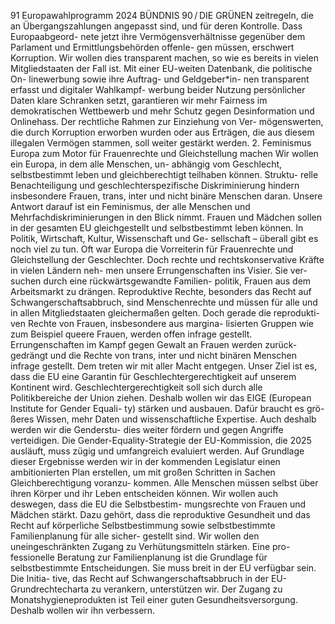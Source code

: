91
Europawahlprogramm 2024
BÜNDNIS 90 / DIE GRÜNEN 
zeitregeln, die an Übergangszahlungen angepasst 
sind, und für deren Kontrolle. Dass Europaabgeord-
nete jetzt ihre Vermögensverhältnisse gegenüber 
dem Parlament und Ermittlungsbehörden offenle-
gen müssen, erschwert Korruption. Wir wollen dies 
transparent machen, so wie es bereits in vielen 
Mitgliedstaaten der Fall ist.
Mit einer EU-weiten Datenbank, die politische On-
linewerbung sowie ihre Auftrag- und Geldgeber*in-
nen transparent erfasst und digitaler Wahlkampf-
werbung beider Nutzung persönlicher Daten klare 
Schranken setzt, garantieren wir mehr Fairness 
im demokratischen Wettbewerb und mehr Schutz 
gegen Desinformation und Onlinehass.
Der rechtliche Rahmen zur Einziehung von Ver-
mögenswerten, die durch Korruption erworben 
wurden oder aus Erträgen, die aus diesem illegalen 
Vermögen stammen, soll weiter gestärkt werden.
2. Feminismus
Europa zum Motor für Frauenrechte und 
Gleichstellung machen
Wir wollen ein Europa, in dem alle Menschen, un-
abhängig vom Geschlecht, selbstbestimmt leben 
und gleichberechtigt teilhaben können. Struktu-
relle Benachteiligung und geschlechterspezifische 
Diskriminierung hindern insbesondere Frauen, 
trans, inter und nicht binäre Menschen daran. 
Unsere Antwort darauf ist ein Feminismus, der alle 
Menschen und Mehrfachdiskriminierungen in den 
Blick nimmt.
Frauen und Mädchen sollen in der gesamten EU 
gleichgestellt und selbstbestimmt leben können. 
In Politik, Wirtschaft, Kultur, Wissenschaft und Ge-
sellschaft – überall gibt es noch viel zu tun. Oft 
war Europa die Vorreiterin für Frauenrechte und 
Gleichstellung der Geschlechter. Doch rechte und 
rechtskonservative Kräfte in vielen Ländern neh-
men unsere Errungenschaften ins Visier. Sie ver-
suchen durch eine rückwärtsgewandte Familien-
politik, Frauen aus dem Arbeitsmarkt zu drängen. 
Reproduktive Rechte, besonders das Recht auf 
Schwangerschaftsabbruch, sind Menschenrechte 
und müssen für alle und in allen Mitgliedstaaten 
gleichermaßen gelten. Doch gerade die reprodukti-
ven Rechte von Frauen, insbesondere aus margina-
lisierten Gruppen wie zum Beispiel queere Frauen, 
werden offen infrage gestellt. Errungenschaften 
im Kampf gegen Gewalt an Frauen werden zurück-
gedrängt und die Rechte von trans, inter und nicht 
binären Menschen infrage gestellt. Dem treten wir 
mit aller Macht entgegen.
Unser Ziel ist es, dass die EU eine Garantin für 
Geschlechtergerechtigkeit auf unserem Kontinent 
wird. Geschlechtergerechtigkeit soll sich durch alle 
Politikbereiche der Union ziehen. Deshalb wollen 
wir das EIGE (European Institute for Gender Equali-
ty) stärken und ausbauen. Dafür braucht es grö-
ßeres Wissen, mehr Daten und wissenschaftliche 
Expertise. Auch deshalb werden wir die Genderstu-
dies weiter fördern und gegen Angriffe verteidigen.
Die Gender-Equality-Strategie der EU-Kommission, 
die 2025 ausläuft, muss zügig und umfangreich 
evaluiert werden. Auf Grundlage dieser Ergebnisse 
werden wir in der kommenden Legislatur einen 
ambitionierten Plan erstellen, um mit großen 
Schritten in Sachen Gleichberechtigung voranzu-
kommen.
Alle Menschen müssen selbst über ihren Körper 
und ihr Leben entscheiden können. Wir wollen 
auch deswegen, dass die EU die Selbstbestim-
mungsrechte von Frauen und Mädchen stärkt. Dazu 
gehört, dass die reproduktive Gesundheit und das 
Recht auf körperliche Selbstbestimmung sowie 
selbstbestimmte Familienplanung für alle sicher-
gestellt sind. Wir wollen den uneingeschränkten 
Zugang zu Verhütungsmitteln stärken. Eine pro-
fessionelle Beratung zur Familienplanung ist die 
Grundlage für selbstbestimmte Entscheidungen. 
Sie muss breit in der EU verfügbar sein. Die Initia-
tive, das Recht auf Schwangerschaftsabbruch in der 
EU-Grundrechtecharta zu verankern, unterstützen 
wir. Der Zugang zu Monatshygieneprodukten ist 
Teil einer guten Gesundheitsversorgung. Deshalb 
wollen wir ihn verbessern.
